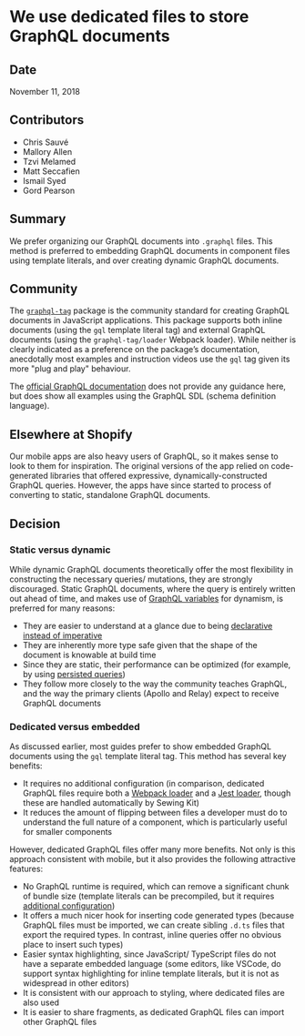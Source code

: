 # We use dedicated files to store GraphQL documents

## Date

November 11, 2018

## Contributors

* Chris Sauvé
* Mallory Allen
* Tzvi Melamed
* Matt Seccafien
* Ismail Syed
* Gord Pearson

## Summary

We prefer organizing our GraphQL documents into `.graphql` files. This method is preferred to embedding GraphQL documents in component files using template literals, and over creating dynamic GraphQL documents.

## Community

The [`graphql-tag`](https://github.com/apollographql/graphql-tag) package is the community standard for creating GraphQL documents in JavaScript applications. This package supports both inline documents (using the `gql` template literal tag) and external GraphQL documents (using the `graphql-tag/loader` Webpack loader). While neither is clearly indicated as a preference on the package’s documentation, anecdotally most examples and instruction videos use the `gql` tag given its more "plug and play" behaviour.

The [official GraphQL documentation](https://graphql.org/learn/) does not provide any guidance here, but does show all examples using the GraphQL SDL (schema definition language).

## Elsewhere at Shopify

Our mobile apps are also heavy users of GraphQL, so it makes sense to look to them for inspiration. The original versions of the app relied on code-generated libraries that offered expressive, dynamically-constructed GraphQL queries. However, the apps have since started to process of converting to static, standalone GraphQL documents.

## Decision

### Static versus dynamic

While dynamic GraphQL documents theoretically offer the most flexibility in constructing the necessary queries/ mutations, they are strongly discouraged. Static GraphQL documents, where the query is entirely written out ahead of time, and makes use of [GraphQL variables](https://graphql.org/learn/queries/#variables) for dynamism, is preferred for many reasons:

* They are easier to understand at a glance due to being [declarative instead of imperative](../Principles/6%20-%20Declarative%20over%20imperative)
* They are inherently more type safe given that the shape of the document is knowable at build time
* Since they are static, their performance can be optimized (for example, by using [persisted queries](https://blog.apollographql.com/persisted-graphql-queries-with-apollo-client-119fd7e6bba5))
* They follow more closely to the way the community teaches GraphQL, and the way the primary clients (Apollo and Relay) expect to receive GraphQL documents

### Dedicated versus embedded

As discussed earlier, most guides prefer to show embedded GraphQL documents using the `gql` template literal tag. This method has several key benefits:

* It requires no additional configuration (in comparison, dedicated GraphQL files require both a [Webpack loader](https://github.com/apollographql/graphql-tag#webpack-preprocessing-with-graphql-tagloader) and a [Jest loader](https://github.com/remind101/jest-transform-graphql), though these are handled automatically by Sewing Kit)
* It reduces the amount of flipping between files a developer must do to understand the full nature of a component, which is particularly useful for smaller components

However, dedicated GraphQL files offer many more benefits. Not only is this approach consistent with mobile, but it also provides the following attractive features:

* No GraphQL runtime is required, which can remove a significant chunk of bundle size (template literals can be precompiled, but it requires [additional configuration](https://github.com/gajus/babel-plugin-graphql-tag))
* It offers a much nicer hook for inserting code generated types (because GraphQL files must be imported, we can create sibling `.d.ts` files that export the required types. In contrast, inline queries offer no obvious place to insert such types)
* Easier syntax highlighting, since JavaScript/ TypeScript files do not have a separate embedded language (some editors, like VSCode, do support syntax highlighting for inline template literals, but it is not as widespread in other editors)
* It is consistent with our approach to styling, where dedicated files are also used
* It is easier to share fragments, as dedicated GraphQL files can import other GraphQL files
